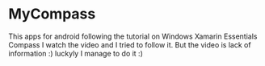 # MyCompass

This apps for android following the tutorial on Windows Xamarin Essentials Compass I watch the video and I tried to follow it. But the video is lack of information :) luckyly I manage to do it :)
